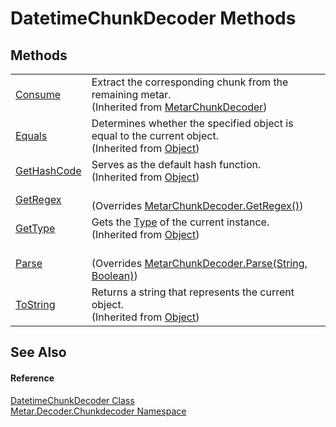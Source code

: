# DatetimeChunkDecoder Methods




## Methods
<table>
<tr>
<td><a href="M_Metar_Decoder_Chunkdecoder_MetarChunkDecoder_Consume.md">Consume</a></td>
<td>Extract the corresponding chunk from the remaining metar.<br />(Inherited from <a href="T_Metar_Decoder_Chunkdecoder_MetarChunkDecoder.md">MetarChunkDecoder</a>)</td></tr>
<tr>
<td><a href="https://learn.microsoft.com/dotnet/api/system.object.equals#system-object-equals(system-object)" target="_blank" rel="noopener noreferrer">Equals</a></td>
<td>Determines whether the specified object is equal to the current object.<br />(Inherited from <a href="https://learn.microsoft.com/dotnet/api/system.object" target="_blank" rel="noopener noreferrer">Object</a>)</td></tr>
<tr>
<td><a href="https://learn.microsoft.com/dotnet/api/system.object.gethashcode" target="_blank" rel="noopener noreferrer">GetHashCode</a></td>
<td>Serves as the default hash function.<br />(Inherited from <a href="https://learn.microsoft.com/dotnet/api/system.object" target="_blank" rel="noopener noreferrer">Object</a>)</td></tr>
<tr>
<td><a href="M_Metar_Decoder_Chunkdecoder_DatetimeChunkDecoder_GetRegex.md">GetRegex</a></td>
<td><br />(Overrides <a href="M_Metar_Decoder_Chunkdecoder_MetarChunkDecoder_GetRegex.md">MetarChunkDecoder.GetRegex()</a>)</td></tr>
<tr>
<td><a href="https://learn.microsoft.com/dotnet/api/system.object.gettype" target="_blank" rel="noopener noreferrer">GetType</a></td>
<td>Gets the <a href="https://learn.microsoft.com/dotnet/api/system.type" target="_blank" rel="noopener noreferrer">Type</a> of the current instance.<br />(Inherited from <a href="https://learn.microsoft.com/dotnet/api/system.object" target="_blank" rel="noopener noreferrer">Object</a>)</td></tr>
<tr>
<td><a href="M_Metar_Decoder_Chunkdecoder_DatetimeChunkDecoder_Parse.md">Parse</a></td>
<td><br />(Overrides <a href="M_Metar_Decoder_Chunkdecoder_MetarChunkDecoder_Parse.md">MetarChunkDecoder.Parse(String, Boolean)</a>)</td></tr>
<tr>
<td><a href="https://learn.microsoft.com/dotnet/api/system.object.tostring" target="_blank" rel="noopener noreferrer">ToString</a></td>
<td>Returns a string that represents the current object.<br />(Inherited from <a href="https://learn.microsoft.com/dotnet/api/system.object" target="_blank" rel="noopener noreferrer">Object</a>)</td></tr>
</table>

## See Also


#### Reference
<a href="T_Metar_Decoder_Chunkdecoder_DatetimeChunkDecoder.md">DatetimeChunkDecoder Class</a>  
<a href="N_Metar_Decoder_Chunkdecoder.md">Metar.Decoder.Chunkdecoder Namespace</a>  
